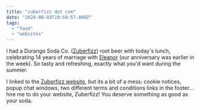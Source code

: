 ```yaml
---
title: "zuberfizz dot com"
date: "2024-08-03T19:59:57.000Z"
tags: 
  - "food"
  - "websites"
---
```


I had a Durango Soda Co. ([Zuberfizz](https://zuberfizz.com/)) root beer with today's lunch, celebrating 14 years of marriage with [Eleanor](https://eleanoraldrich.com/) (our anniversary was earlier in the week). So tasty and refreshing, exactly what you'd want during the summer.

I linked to the [Zuberfizz website](https://zuberfizz.com/), but its a bit of a mess: cookie notices, popup chat windows, two different terms and conditions links in the footer... hire me to do your website, Zuberfizz! You deserve something as good as your soda.
